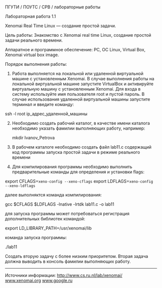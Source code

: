 ПГУТИ / ПОУТС / СРВ / лабораторные работы

Лабораторная работа 1.1 

Xenomai Real Time Linux — создание простой задачи.

Цель работы: Знакомство с Xenomai real time Linux, создание простой задачи реального времени.

Аппаратное и программное обеспечение: PC, ОС Linux, Virtual Box, Xenomai virtual box image.

Порядок выполнения работы:

1. Работа выполняется на локальной или удаленной виртуальной машине с установленным Xenomai. 
В случае выполнения работы на локальной виртуальной машине запустите VirtualBox и  активируйте виртуальную машину 
с установленным Xenomai. Для входа в систему используйте имя пользователя root и пустой пароль. 
В случае использования удаленной виртуальной машины запустите терминал и введите команду:

 ssh -l root ip_адрес_удаленной_машины

2. Необходимо создать рабочий каталог, в качестве имени каталога необходимо указать фамилии выполняющих работу, 
например:

    mkdir Ivanov_Petrova

3. В рабочем каталоге необходимо создать файл lab11.c содержащий код программы запуска 
простой задачи в режиме реального времени

4. Для компилирования программы необходимо выполнить предварительные команды 
для определения и установки flags:

export CFLAGS=`xeno-config --xeno-cflags`
export LDFLAGS=`xeno-config --xeno-ldflags`

далее выполняктся команда компилирования:

gcc $CFLAGS $LDFLAGS  -lnative -lrtdk  lab11.c -o lab11

для запуска программы может потребоваться регистрация дополнительных библиотек командой:

export LD_LIBRARY_PATH=/usr/xenomai/lib

команда запуска программы:

./lab11


Создать вторую задачу с более низким приоритетом. 
Вторая задача должна выводить в консоль фамилии выполняющих работу.


------------------------------------------
Источники информации:
http://www.cs.ru.nl/lab/xenomai/
www.xenomai.org
www.google.ru
